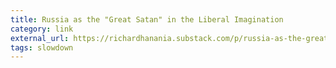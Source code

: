 ```yaml
---
title: Russia as the "Great Satan" in the Liberal Imagination
category: link
external_url: https://richardhanania.substack.com/p/russia-as-the-great-satan-in-the
tags: slowdown
---
```

